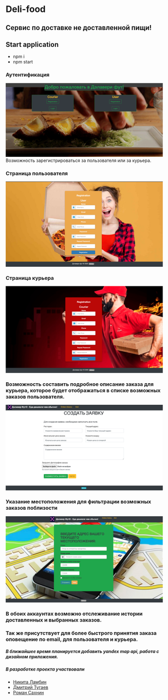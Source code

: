 # Deli-food

## Сервис по доставке не доставленной пищи!

## Start application 

* npm i
* npm start 

### Аутентификация 
![Main Page](mainPage.png)
Возможность зарегистрироваться за пользователя или за курьера.
### Страница пользователя 
![User Auth](userAuth.png)
### Страница курьера  
![Courier Auth](courierAuth.png)
### Возможность составить подробное описание заказа для курьера, которое будет отображаться в списке возможных заказов пользователя.
![Courier Order](courierOrder.png)
### Указание местоположения для фильтрации возможных заказов поблизости
![User Info](userInfo.png)
### В обоих аккаунтах возможно отслеживание истории доставленных и выбранных заказов. 
### Так же присутствует для более быстрого принятия заказа оповещение по email, для пользователя и курьера.

##### В ближайшее время планируется добавить yandex map api, работа с дизайном приложения.

##### В разработке проекта участвовали
* [Никита Ламбин](https://github.com/LamNik324)
* [Дмитрий Тугаев](https://github.com/Dmitriy-mrx)
* [Роман Сахнин](https://github.com/romaperlos)



